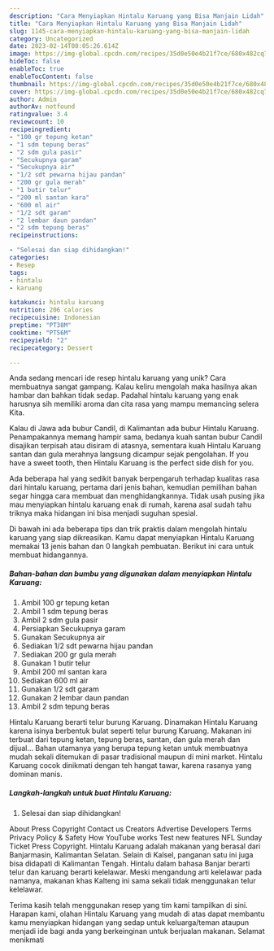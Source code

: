 ```yaml
---
description: "Cara Menyiapkan Hintalu Karuang yang Bisa Manjain Lidah"
title: "Cara Menyiapkan Hintalu Karuang yang Bisa Manjain Lidah"
slug: 1145-cara-menyiapkan-hintalu-karuang-yang-bisa-manjain-lidah
category: Uncategorized
date: 2023-02-14T00:05:26.614Z
image: https://img-global.cpcdn.com/recipes/35d0e50e4b21f7ce/680x482cq70/hintalu-karuang-foto-resep-utama.jpg
hideToc: false
enableToc: true
enableTocContent: false
thumbnail: https://img-global.cpcdn.com/recipes/35d0e50e4b21f7ce/680x482cq70/hintalu-karuang-foto-resep-utama.jpg
cover: https://img-global.cpcdn.com/recipes/35d0e50e4b21f7ce/680x482cq70/hintalu-karuang-foto-resep-utama.jpg
author: Admin
authorAv: notfound
ratingvalue: 3.4
reviewcount: 10
recipeingredient:
- "100 gr tepung ketan"
- "1 sdm tepung beras"
- "2 sdm gula pasir"
- "Secukupnya garam"
- "Secukupnya air"
- "1/2 sdt pewarna hijau pandan"
- "200 gr gula merah"
- "1 butir telur"
- "200 ml santan kara"
- "600 ml air"
- "1/2 sdt garam"
- "2 lembar daun pandan"
- "2 sdm tepung beras"
recipeinstructions:

- "Selesai dan siap dihidangkan!"
categories:
- Resep
tags:
- hintalu
- karuang

katakunci: hintalu karuang 
nutrition: 206 calories
recipecuisine: Indonesian
preptime: "PT38M"
cooktime: "PT56M"
recipeyield: "2"
recipecategory: Dessert

---
```





Anda sedang mencari ide resep hintalu karuang yang unik? Cara membuatnya sangat gampang. Kalau keliru mengolah maka hasilnya akan hambar dan bahkan tidak sedap. Padahal hintalu karuang yang enak harusnya sih memiliki aroma dan cita rasa yang mampu memancing selera Kita.





Kalau di Jawa ada bubur Candil, di Kalimantan ada bubur Hintalu Karuang. Penampakannya memang hampir sama, bedanya kuah santan bubur Candil disajikan terpisah atau disiram di atasnya, sementara kuah Hintalu Karuang santan dan gula merahnya langsung dicampur sejak pengolahan. If you have a sweet tooth, then Hintalu Karuang is the perfect side dish for you.

Ada beberapa hal yang sedikit banyak berpengaruh terhadap kualitas rasa dari hintalu karuang, pertama dari jenis bahan, kemudian pemilihan bahan segar hingga cara membuat dan menghidangkannya. Tidak usah pusing jika mau menyiapkan hintalu karuang enak di rumah, karena asal sudah tahu triknya maka hidangan ini bisa menjadi suguhan spesial.






Di bawah ini ada beberapa tips dan trik praktis dalam mengolah hintalu karuang yang siap dikreasikan. Kamu dapat menyiapkan Hintalu Karuang memakai 13 jenis bahan dan 0 langkah pembuatan. Berikut ini cara untuk membuat hidangannya.

<!--inarticleads1-->

##### Bahan-bahan dan bumbu yang digunakan dalam menyiapkan Hintalu Karuang:

1. Ambil 100 gr tepung ketan
1. Ambil 1 sdm tepung beras
1. Ambil 2 sdm gula pasir
1. Persiapkan Secukupnya garam
1. Gunakan Secukupnya air
1. Sediakan 1/2 sdt pewarna hijau pandan
1. Sediakan 200 gr gula merah
1. Gunakan 1 butir telur
1. Ambil 200 ml santan kara
1. Sediakan 600 ml air
1. Gunakan 1/2 sdt garam
1. Gunakan 2 lembar daun pandan
1. Ambil 2 sdm tepung beras


Hintalu Karuang berarti telur burung Karuang. Dinamakan Hintalu Karuang karena isinya berbentuk bulat seperti telur burung Karuang. Makanan ini terbuat dari tepung ketan, tepung beras, santan, dan gula merah dan dijual… Bahan utamanya yang berupa tepung ketan untuk membuatnya mudah sekali ditemukan di pasar tradisional maupun di mini market. Hintalu Karuang cocok dinikmati dengan teh hangat tawar, karena rasanya yang dominan manis. 

<!--inarticleads2-->

##### Langkah-langkah untuk buat Hintalu Karuang:


1. Selesai dan siap dihidangkan!

About Press Copyright Contact us Creators Advertise Developers Terms Privacy Policy &amp; Safety How YouTube works Test new features NFL Sunday Ticket Press Copyright. Hintalu Karuang adalah makanan yang berasal dari Banjarmasin, Kalimantan Selatan. Selain di Kalsel, panganan satu ini juga bisa didapati di Kalimantan Tengah. Hintalu dalam bahasa Banjar berarti telur dan karuang berarti kelelawar. Meski mengandung arti kelelawar pada namanya, makanan khas Kalteng ini sama sekali tidak menggunakan telur kelelawar. 

Terima kasih telah menggunakan resep yang tim kami tampilkan di sini. Harapan kami, olahan Hintalu Karuang yang mudah di atas dapat membantu kamu menyiapkan hidangan yang sedap untuk keluarga/teman ataupun menjadi ide bagi anda yang berkeinginan untuk berjualan makanan. Selamat menikmati
